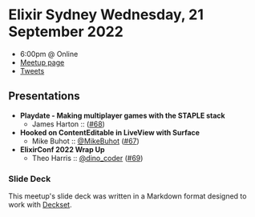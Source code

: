 # Elixir Sydney Wednesday, 21 September 2022

- 6:00pm @ Online
- [Meetup page][]
- [Tweets][]

## Presentations

- **Playdate - Making multiplayer games with the STAPLE stack**
  - James Harton :: ([#68][])
- **Hooked on ContentEditable in LiveView with Surface**
  - Mike Buhot :: [@MikeBuhot][] ([#67][])
- **ElixirConf 2022 Wrap Up**
  - Theo Harris :: [@dino_coder][] ([#69][])
 

### Slide Deck

This meetup's slide deck was written in a Markdown format designed to work with
[Deckset][].

[#68]: https://github.com/elixirsydney/elixirsydney/issues/68

[@MikeBuhot]: https://twitter.com/MikeBuhot
[#67]: https://github.com/elixirsydney/elixirsydney/issues/67

[@dino_coder]: https://twitter.com/dino_coder
[#69]: https://github.com/elixirsydney/elixirsydney/issues/69

[meetup page]: https://www.meetup.com/elixir-sydney/events/288199330/
[tweets]: https://twitter.com/search?f=tweets&q=ElixirSydney%20since%3A2022-09-20%20until%3A2022-09-22&src=typd
[deckset]: https://www.decksetapp.com/
